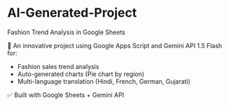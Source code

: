 # AI-Generated-Project
Fashion Trend Analysis in Google Sheets

🧠 An innovative project using Google Apps Script and Gemini API 1.5 Flash for:
- Fashion sales trend analysis
- Auto-generated charts (Pie chart by region)
- Multi-language translation (Hindi, French, German, Gujarati)

✅ Built with Google Sheets + Gemini API
